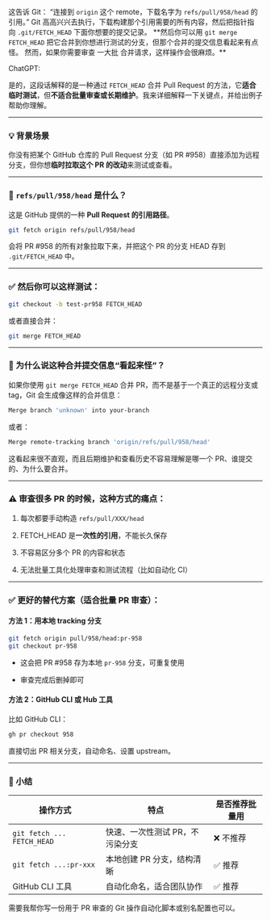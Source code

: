 这告诉 Git： “连接到 `origin` 这个 remote，下载名字为 `refs/pull/958/head` 的引用。” Git 高高兴兴去执行，下载构建那个引用需要的所有内容，然后把指针指向 `.git/FETCH_HEAD` 下面你想要的提交记录。 \*\*然后你可以用 `git merge FETCH_HEAD` 把它合并到你想进行测试的分支，但那个合并的提交信息看起来有点怪。 然而，如果你需要审查 一大批 合并请求，这样操作会很麻烦。\*\*

ChatGPT: 

是的，这段话解释的是一种通过 `FETCH_HEAD` 合并 Pull Request 的方法，它**适合临时测试**，但**不适合批量审查或长期维护**。我来详细解释一下关键点，并给出例子帮助你理解。

---

### 💡 背景场景

你没有把某个 GitHub 仓库的 Pull Request 分支（如 PR #958）直接添加为远程分支，但你想**临时拉取这个 PR 的改动**来测试或查看。

---

### 📌 `refs/pull/958/head` 是什么？

这是 GitHub 提供的一种 **Pull Request 的引用路径**。

```bash
git fetch origin refs/pull/958/head
```

会将 PR #958 的所有对象拉取下来，并把这个 PR 的分支 HEAD 存到 `.git/FETCH_HEAD` 中。

---

### ✅ 然后你可以这样测试：

```bash
git checkout -b test-pr958 FETCH_HEAD
```

或者直接合并：

```bash
git merge FETCH_HEAD
```

---

### 🧩 为什么说这种合并提交信息“看起来怪”？

如果你使用 `git merge FETCH_HEAD` 合并 PR，而不是基于一个真正的远程分支或 tag，Git 会生成像这样的合并信息：

```bash
Merge branch 'unknown' into your-branch
```

或者：

```bash
Merge remote-tracking branch 'origin/refs/pull/958/head'
```

这看起来很不直观，而且后期维护和查看历史不容易理解是哪一个 PR、谁提交的、为什么要合并。

---

### ⚠️ 审查很多 PR 的时候，这种方式的痛点：

1.  每次都要手动构造 `refs/pull/XXX/head`
    
2.  FETCH\_HEAD 是**一次性的引用**，不能长久保存
    
3.  不容易区分多个 PR 的内容和状态
    
4.  无法批量工具化处理审查和测试流程（比如自动化 CI）
    

---

### ✅ 更好的替代方案（适合批量 PR 审查）：

#### 方法 1：用本地 tracking 分支

```bash
git fetch origin pull/958/head:pr-958
git checkout pr-958
```

-   这会把 PR #958 存为本地 `pr-958` 分支，可重复使用
    
-   审查完成后删掉即可
    

#### 方法 2：GitHub CLI 或 Hub 工具

比如 GitHub CLI：

```bash
gh pr checkout 958
```

直接切出 PR 相关分支，自动命名、设置 upstream。

---

### 🧪 小结

| 操作方式 | 特点 | 是否推荐批量用 |
| --- | --- | --- |
| `git fetch ... FETCH_HEAD` | 快速、一次性测试 PR，不污染分支 | ❌ 不推荐 |
| `git fetch ...:pr-xxx` | 本地创建 PR 分支，结构清晰 | ✅ 推荐 |
| GitHub CLI 工具 | 自动化命名，适合团队协作 | ✅ 推荐 |

需要我帮你写一份用于 PR 审查的 Git 操作自动化脚本或别名配置也可以。